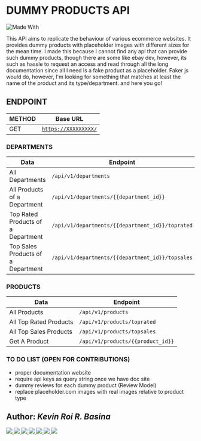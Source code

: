 
# DUMMY PRODUCTS API
![Made With](https://img.shields.io/badge/Made%20with-Node.JS-68A063?style=for-the-badge&logo=Node.JS)

This API aims to replicate the behaviour of various ecommerce websites. It provides dummy products with placeholder images with different sizes for the mean time. I made this because I cannot find any api that can provide such dummy products, though there are some like ebay dev, however, its such as hassle to request an access and read through all the long documentation since all I need is a fake product as a placeholder. Faker js would do, however, I'm looking for something that matches at least the name of the product and its type/department. and here you go!

## ENDPOINT

METHOD | Base URL
------------ | -------------
GET | [`https://XXXXXXXXX/`](https://XXXXXXXXX/)

### DEPARTMENTS
Data | Endpoint
------------ | -------------
All Departments | ```/api/v1/departments```
All Products of a Department | ```/api/v1/departments/{{department_id}}```
Top Rated Products of a Department | ```/api/v1/departments/{{department_id}}/toprated```
Top Sales Products of a Department | ```/api/v1/departments/{{department_id}}/topsales```

### PRODUCTS
Data | Endpoint
------------ | -------------
All Products | ```/api/v1/products```
All Top Rated Products | ```/api/v1/products/toprated```
All Top Sales Products | ```/api/v1/products/topsales```
Get A Product | ```/api/v1/products/{{product_id}}```


### TO DO LIST (OPEN FOR CONTRIBUTIONS)
- proper documentation website
- require api keys as query string once we have doc site
- dummy reviews for each dummy product (Review Model)
- replace placeholder.com images with real images relative to product type


## Author: <i>Kevin Roi R. Basina</i>
<a href="https://github.com/rookiemonkey">
	<img src="https://img.shields.io/badge/GitHub-100000?style=for-the-badge&logo=github&logoColor=white" />
</a>
<a href="https://ph.linkedin.com/in/kevin-roi-rigor-basina-668136185">
	<img src="https://img.shields.io/badge/LinkedIn-0077B5?style=for-the-badge&logo=linkedin&logoColor=white">
</a>
<a href="https://www.facebook.com/kevinroibasina">
	<img src="https://img.shields.io/badge/Facebook-1877F2?style=for-the-badge&logo=facebook&logoColor=white" />
<a>
<a href="https://www.instagram.com/timemachineni_roi/">
	<img src="https://img.shields.io/badge/Instagram-E4405F?style=for-the-badge&logo=instagram&logoColor=white">
</a>
<a href="https://twitter.com/tymmchineni_roi">
	<img src="https://img.shields.io/badge/Twitter-1DA1F2?style=for-the-badge&logo=twitter&logoColor=white">
</a>
<a href="mailto: kevinroirigorbasina@protonmail.com">
	<img src="https://img.shields.io/badge/ProtonMail-8B89CC?style=for-the-badge&logo=protonmail&logoColor=white">
</a>
<a href="mailto: kevinroirigorbasina@gmail.com">
	<img src="https://img.shields.io/badge/Gmail-D14836?style=for-the-badge&logo=gmail&logoColor=white">
</a>
